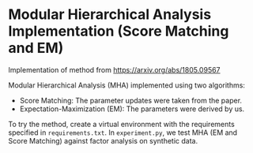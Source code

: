 # Modular Hierarchical Analysis Implementation (Score Matching and EM)

Implementation of method from https://arxiv.org/abs/1805.09567

Modular Hierarchical Analysis (MHA) implemented using two algorithms:
- Score Matching: The parameter updates were taken from the paper.
- Expectation-Maximization (EM): The parameters were derived by us.

To try the method, create a virtual environment with the requirements specified in `requirements.txt`. In `experiment.py`, we test MHA (EM and Score Matching) against factor analysis on synthetic data.

